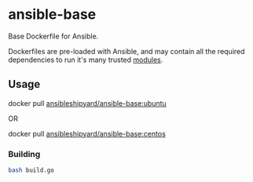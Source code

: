 ansible-base
===========

Base Dockerfile for Ansible.

Dockerfiles are pre-loaded with Ansible, and may contain all the required
dependencies to run it's many trusted [modules](http://docs.ansible.com/list_of_all_modules.html).


## Usage

docker pull [ansibleshipyard/ansible-base:ubuntu](https://registry.hub.docker.com/u/ansibleshipyard/ansible-base/)

OR

docker pull [ansibleshipyard/ansible-base:centos](https://registry.hub.docker.com/u/ansibleshipyard/ansible-base/)


### Building

```bash
bash build.go
```
